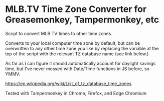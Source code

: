 # MLB.TV Time Zone Converter for Greasemonkey, Tampermonkey, etc
Script to convert MLB TV times to other time zones

Converts to your local computer time zone by default, but can be overwritten to any other time zone you like by replacing the variable at the top of the script with the relevant TZ database name (see link below.)

As far as I can figure it should automatically account for daylight savings time, but I've never messed with Date/Time functions in JS before, so YMMV.

https://en.wikipedia.org/wiki/List_of_tz_database_time_zones

Tested with Tampermonkey in Chrome, Firefox, and Edge Chromium

